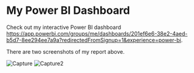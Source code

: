 # My Power BI Dashboard

Check out my interactive Power BI dashboard https://app.powerbi.com/groups/me/dashboards/201ef6e6-38e2-4aed-b5d7-8ee294ee7a9a?redirectedFromSignup=1&experience=power-bi.

There are two screenshots of my report above.

![Capture](https://github.com/GolbargK/cupcake-business-analysis-visualization/assets/155040310/c870bd0c-20a5-412f-bba8-e9e31a75d152)
![Capture2](https://github.com/GolbargK/cupcake-business-analysis-visualization/assets/155040310/ee1c6ee5-d939-47c4-8d05-b528b77beee0)
